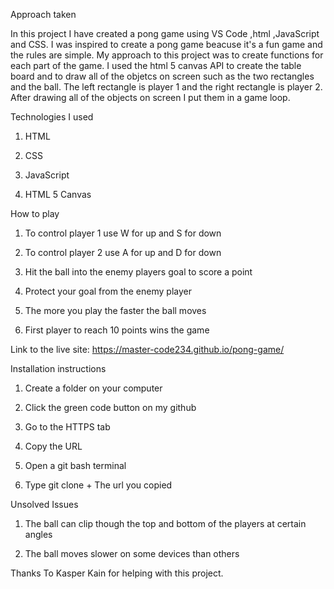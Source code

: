 
Approach taken

In this project I have created a pong game using VS Code ,html ,JavaScript and CSS. I was inspired to create a pong game beacuse it's a fun game and the rules are simple. My approach to this project was to create functions for each part of the game. I used the html 5 canvas API to create the table board and to draw all of the objetcs on screen such as the two rectangles and the ball. The left rectangle is player 1 and the right rectangle is player 2. After drawing all of the objects on screen I put them in a game loop.


Technologies I used 

1. HTML

2. CSS 

3. JavaScript

4. HTML 5 Canvas


How to play

1. To control player 1 use W for up and S for down

2. To control player 2 use A for up and D for down

3. Hit the ball into the enemy players goal to score a point

4. Protect your goal from the enemy player

5. The more you play the faster the ball moves

6. First player to reach 10 points wins the game


Link to the live site: https://master-code234.github.io/pong-game/


Installation instructions

1. Create a folder on your computer

2. Click the green code button on my github

3. Go to the HTTPS tab

4. Copy the URL

5. Open a git bash terminal 

6. Type  git clone + The url you copied


Unsolved Issues 

1. The ball can clip though the top and bottom of the players at certain angles

2. The ball moves slower on some devices than others


Thanks To Kasper Kain for helping with this project.


 




